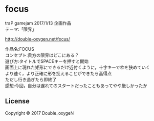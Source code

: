 # focus

traP gamejam 2017/1/13 企画作品  
テーマ:「限界」

http://double-oxygen.net/focus/

作品名:FOCUS  
コンセプト:貴方の限界はどこにある？  
遊び方:タイトルでSPACEキーを押すと開始  
画面上に現れた矩形にできるだけ近付くように，十字キーで枠を狭めていく  
より速く，より正確に形を捉えることができたら高得点  
ただし行き過ぎたら即終了  
感想:今回，自分は遅れてのスタートだったこともあってやや厳しかったか

## License

Copyright ©︎ 2017 Double_oxygeN
